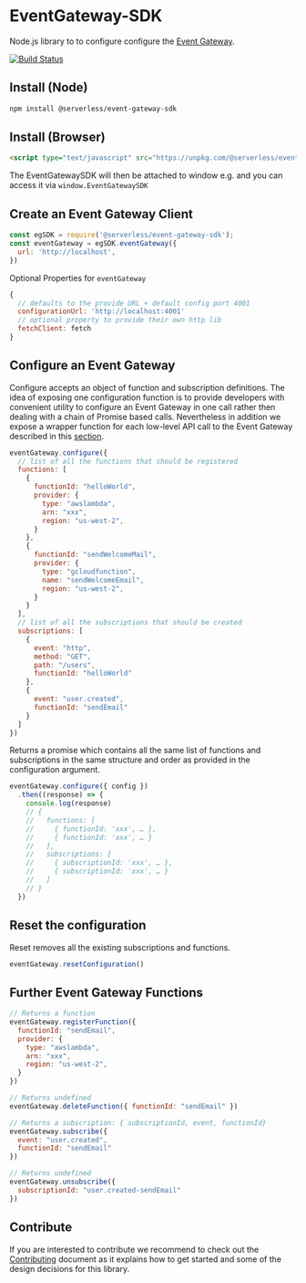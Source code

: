# EventGateway-SDK

Node.js library to to configure configure the [Event Gateway](https://github.com/serverless/event-gateway).

[![Build Status](https://travis-ci.org/serverless/event-gateway-sdk.svg?branch=master)](https://travis-ci.org/serverless/event-gateway-sdk)

## Install (Node)

```bash
npm install @serverless/event-gateway-sdk
```

## Install (Browser)

```html
<script type="text/javascript" src="https://unpkg.com/@serverless/event-gateway-sdk@latest/dist/event-gateway-sdk.min.js"></script>
```

The EventGatewaySDK will then be attached to window e.g. and you can access it via `window.EventGatewaySDK`

## Create an Event Gateway Client

```js
const egSDK = require('@serverless/event-gateway-sdk');
const eventGateway = egSDK.eventGateway({
  url: 'http://localhost',
})
```

Optional Properties for `eventGateway`

```js
{
  // defaults to the provide URL + default config port 4001
  configurationUrl: 'http://localhost:4001'
  // optional property to provide their own http lib
  fetchClient: fetch
}
```

## Configure an Event Gateway

Configure accepts an object of function and subscription definitions. The idea of exposing one configuration function is to provide developers with convenient utility to configure an Event Gateway in one call rather then dealing with a chain of Promise based calls. Nevertheless in addition we expose a wrapper function for each low-level API call to the Event Gateway described in this [section](#further-event-gateway-functions).

```js
eventGateway.configure({
  // list of all the functions that should be registered
  functions: [
    {
      functionId: "helloWorld",
      provider: {
        type: "awslambda",
        arn: "xxx",
        region: "us-west-2",
      }
    },
    {
      functionId: "sendWelcomeMail",
      provider: {
        type: "gcloudfunction",
        name: "sendWelcomeEmail",
        region: "us-west-2",
      }
    }
  ],
  // list of all the subscriptions that should be created
  subscriptions: [
    {
      event: "http",
      method: "GET",
      path: "/users",
      functionId: "helloWorld"
    },
    {
      event: "user.created",
      functionId: "sendEmail"
    }
  ]
})
```

Returns a promise which contains all the same list of functions and subscriptions in the same structure and order as provided in the configuration argument.

```js
eventGateway.configure({ config })
  .then((response) => {
    console.log(response)
    // {
    //   functions: [
    //     { functionId: 'xxx', … },
    //     { functionId: 'xxx', … }
    //   ],
    //   subscriptions: [
    //     { subscriptionId: 'xxx', … },
    //     { subscriptionId: 'xxx', … }
    //   ]
    // }
  })
```

## Reset the configuration

Reset removes all the existing subscriptions and functions.

```js
eventGateway.resetConfiguration()
```

## Further Event Gateway Functions

```js
// Returns a function
eventGateway.registerFunction({
  functionId: "sendEmail",
  provider: {
    type: "awslambda",
    arn: "xxx",
    region: "us-west-2",
  }
})

// Returns undefined
eventGateway.deleteFunction({ functionId: "sendEmail" })

// Returns a subscription: { subscriptionId, event, functionId}
eventGateway.subscribe({
  event: "user.created",
  functionId: "sendEmail"
})

// Returns undefined
eventGateway.unsubscribe({
  subscriptionId: "user.created-sendEmail"
})
```

## Contribute

If you are interested to contribute we recommend to check out the [Contributing](https://github.com/serverless/event-gateway-sdk/blob/master/CONTRIBUTING.md) document as it explains how to get started and some of the design decisions for this library.
